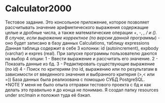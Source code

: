 # Calculator2000
Тестовое задание. 
Это консольное приложение, которое позволяет рассчитывать значение арифметического выражения содержащие целые и дробные
числа, а также математические операции +, -, *, / и ().
В случае, если выражение корректное (по версии данной программы*) - оно будет записано в базу данных Calculations, таблицу expressions
Данная таблица содержит в себе 3 колонки: id (autoincrement), expbody (varchar) и expres (real).
При запуске программы пользователю даются на выбор 4 опции:
1 - Ввести выражение и рассчитать его значение.
2 - Показать данные из бд.
3 - Редактировать существующие выражение (по id)
4 - Поиск по критериям (по id, выражению или по результатам в зависимости от введенного значения и выбранного критерия (>,< или =))
База данных была реализована с помощью СУБД PostgreSQL. 
*NOTE
У меня не было опыта отправки тестового проекта с бд и как делать это правильно я до конца не понимаю. Я создал папку resources under src/main и положил туда 
её бэкап.
